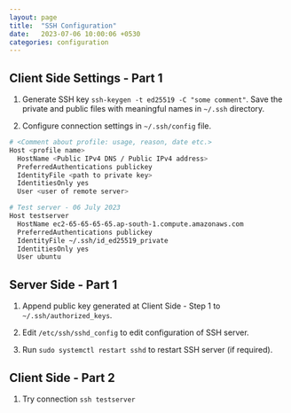 ```yaml
---
layout: page
title:  "SSH Configuration"
date:   2023-07-06 10:00:06 +0530
categories: configuration
---
```


## Client Side Settings - Part 1

1. Generate SSH key `ssh-keygen -t ed25519 -C "some comment"`.
   Save the private and public files with meaningful names in `~/.ssh` directory.

2. Configure connection settings in `~/.ssh/config` file.

```bash
# <Comment about profile: usage, reason, date etc.>
Host <profile name>
  HostName <Public IPv4 DNS / Public IPv4 address>
  PreferredAuthentications publickey
  IdentityFile <path to private key>
  IdentitiesOnly yes
  User <user of remote server>

# Test server - 06 July 2023
Host testserver
  HostName ec2-65-65-65-65.ap-south-1.compute.amazonaws.com
  PreferredAuthentications publickey
  IdentityFile ~/.ssh/id_ed25519_private
  IdentitiesOnly yes
  User ubuntu
```

## Server Side - Part 1

1. Append public key generated at Client Side - Step 1 to  `~/.ssh/authorized_keys`.

2. Edit `/etc/ssh/sshd_config` to edit configuration of SSH server.

3. Run `sudo systemctl restart sshd` to restart SSH server (if required).

## Client Side - Part 2

1. Try connection `ssh testserver`
